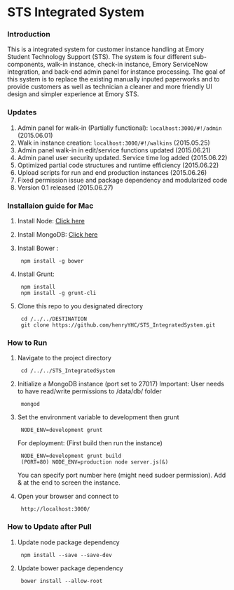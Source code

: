 # STS Integrated System

### Introduction
This is a integrated system for customer instance handling at Emory Student Technology Support (STS). The system is four different sub-components, walk-in instance, check-in instance, Emory ServiceNow integration, and back-end admin panel for instance processing. The goal of this system is to replace the existing manually inputed paperworks and to provide customers as well as technician a cleaner and more friendly UI design and simpler experience at Emory STS.

### Updates
1. Admin panel for walk-in (Partially functional): `localhost:3000/#!/admin` (2015.06.01)
2. Walk in instance creation: `localhost:3000/#!/walkins` (2015.05.25)
3. Admin panel walk-in in edit/service functions updated (2015.06.21)
4. Admin panel user security updated. Service time log added (2015.06.22)
5. Optimized partial code structures and runtime efficiency (2015.06.22)
6. Upload scripts for run and end production instances (2015.06.26)
7. Fixed permission issue and package dependency and modularized code 
8. Version 0.1 released (2015.06.27)

### Installaion guide for Mac
1. Install Node: [Click here](https://nodejs.org/download/)
2. Install MongoDB: [Click here](http://www.mongodb.org/downloads) 
3. Install Bower :

		npm install -g bower

4. Install Grunt:
		
		npm install
		npm install -g grunt-cli
		
5. Clone this repo to you designated directory

		cd /../../DESTINATION
		git clone https://github.com/henryYHC/STS_IntegratedSystem.git
		

### How to Run
1. Navigate to the project directory

		cd /../../STS_IntegratedSystem
		

2. Initialize a MongoDB instance (port set to 27017) 
   Important: User needs to have read/write permissions to /data/db/ folder

		mongod
	
3. Set the environment variable to development then grunt

		NODE_ENV=development grunt
		

	For deployment: (First build then run the instance)

		NODE_ENV=development grunt build
		(PORT=80) NODE_ENV=production node server.js(&)
	
	You can specify port number here (might need sudoer permission). Add & at the end to screen the instance.
		
4. Open your browser and connect to 

		http://localhost:3000/
		
### How to Update after Pull
1. Update node package dependency
		
		npm install --save --save-dev
		
2. Update bower package dependency

		bower install --allow-root
